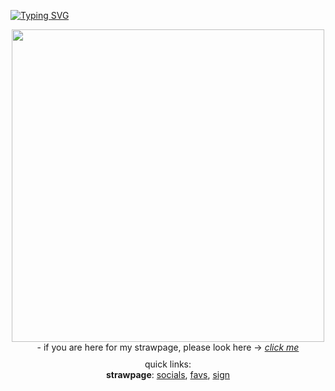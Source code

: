 [![Typing SVG](https://readme-typing-svg.demolab.com?font=Kosugi+Maru&duration=3000&pause=1000&color=FF479C&background=22113980&center=true&vCenter=true&random=true&width=1000&height=45&lines=welcome!+%5E%5E;what+do+i+do+here;her+dream+is+still+going+on...;Goog...;Donatella+VERSACE+%F0%9F%92%9C;play+yume+2kki+NOW!!!;%F0%9F%92%A5%F0%9F%92%A5%F0%9F%92%A5%F0%9F%92%A5%F0%9F%92%A5;meow+%3A3)](https://git.io/typing-svg)
<div id="header" align="center">
  <img src="https://external-media.spacehey.net/media/sgEPprbrKtCSydBVayVZauxvncuorE3E2skzWU-QpmCk=/https://i.ibb.co/crDfpdq/starsdivider.gif" width="500"/>
</div>
<div id="header" align="center">
 - if you are here for my strawpage, please look here -> <a href=https://lauralitezz.straw.page><i>click me</i></a>
</div>
<div id="header" align="center">
  <img src="https://i2.glitter-graphics.org/pub/679/679152rzoh861uxv.gif" width="400" height="10"> 
</div>
<div id="header" align="center">
 quick links:
</div>
<div id="header" align="center">
 <b>strawpage</b>:
 <a href=https://lauralitezz.straw.page/links>socials</a>, <a href=https://lauralitezz.straw.page/favs>favs</a>, <a href=https://lauralitezz.straw.page/gimmicks>sign</a>
</div>
